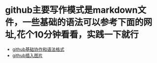 # github主要写作模式是markdown文件，一些基础的语法可以参考下面的网址,花个10分钟看看，实践一下就行

- [github基础协作和语法格式](https://www.cnblogs.com/yabin/p/6366151.html)
- [github插入图片](https://www.jianshu.com/p/c7618a53454f)
